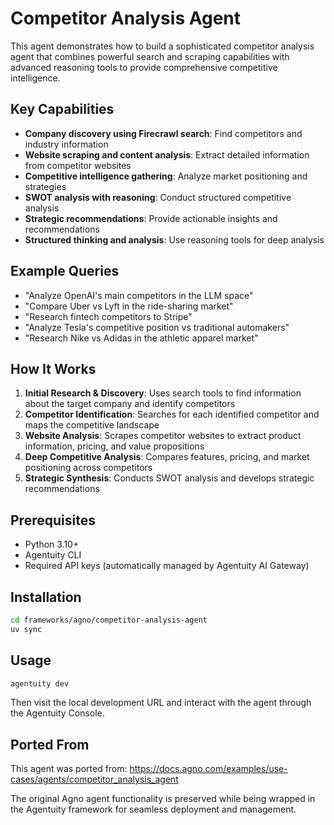 # Competitor Analysis Agent

This agent demonstrates how to build a sophisticated competitor analysis agent that combines powerful search and scraping capabilities with advanced reasoning tools to provide comprehensive competitive intelligence.

## Key Capabilities

- **Company discovery using Firecrawl search**: Find competitors and industry information
- **Website scraping and content analysis**: Extract detailed information from competitor websites  
- **Competitive intelligence gathering**: Analyze market positioning and strategies
- **SWOT analysis with reasoning**: Conduct structured competitive analysis
- **Strategic recommendations**: Provide actionable insights and recommendations
- **Structured thinking and analysis**: Use reasoning tools for deep analysis

## Example Queries

- "Analyze OpenAI's main competitors in the LLM space"
- "Compare Uber vs Lyft in the ride-sharing market"  
- "Research fintech competitors to Stripe"
- "Analyze Tesla's competitive position vs traditional automakers"
- "Research Nike vs Adidas in the athletic apparel market"

## How It Works

1. **Initial Research & Discovery**: Uses search tools to find information about the target company and identify competitors
2. **Competitor Identification**: Searches for each identified competitor and maps the competitive landscape
3. **Website Analysis**: Scrapes competitor websites to extract product information, pricing, and value propositions
4. **Deep Competitive Analysis**: Compares features, pricing, and market positioning across competitors
5. **Strategic Synthesis**: Conducts SWOT analysis and develops strategic recommendations

## Prerequisites

- Python 3.10+
- Agentuity CLI
- Required API keys (automatically managed by Agentuity AI Gateway)

## Installation

```bash
cd frameworks/agno/competitor-analysis-agent
uv sync
```

## Usage

```bash
agentuity dev
```

Then visit the local development URL and interact with the agent through the Agentuity Console.

## Ported From

This agent was ported from: https://docs.agno.com/examples/use-cases/agents/competitor_analysis_agent

The original Agno agent functionality is preserved while being wrapped in the Agentuity framework for seamless deployment and management.

